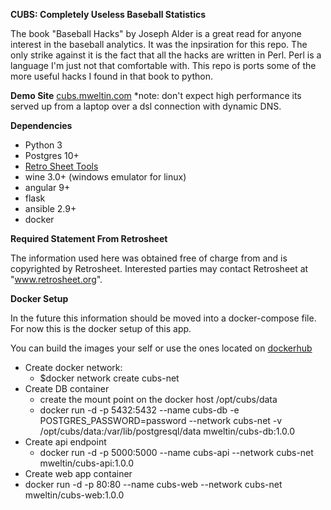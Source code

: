 **CUBS: Completely Useless Baseball Statistics**

The book "Baseball Hacks" by Joseph Alder is a great read for anyone interest in the
baseball analytics.  It was the inpsiration for this repo.  The only strike against it
is the fact that all the hacks are written in Perl.  Perl is a language I'm just 
not that comfortable with.  This repo is ports some of the more useful hacks I found in that book to python. 

**Demo Site**
[cubs.mweltin.com](http://cubs.mweltin.com)
*note: don't expect high performance its served up from a laptop over a dsl connection with dynamic DNS.

**Dependencies**
 - Python 3
 - Postgres 10+
 - [Retro Sheet Tools](https://www.retrosheet.org/tools.htm)
 - wine 3.0+ (windows emulator for linux)
 - angular 9+
 - flask
 - ansible 2.9+
 - docker
 

**Required Statement From Retrosheet**
 
The information used here was obtained free of
charge from and is copyrighted by Retrosheet.  Interested
parties may contact Retrosheet at "www.retrosheet.org".

**Docker Setup**

In the future this information should be moved into a docker-compose file.
For now this is the docker setup of this app.

You can build the images your self or use the ones located on [dockerhub](https://hub.docker.com/u/mweltin)
   
 - Create docker network: 
   - $docker network create cubs-net
 - Create DB container
   - create the mount point on the docker host /opt/cubs/data
   - docker run -d -p 5432:5432 --name cubs-db -e POSTGRES_PASSWORD=password --network cubs-net -v /opt/cubs/data:/var/lib/postgresql/data mweltin/cubs-db:1.0.0
 - Create api endpoint
   - docker run -d -p 5000:5000 --name cubs-api --network cubs-net mweltin/cubs-api:1.0.0
 - Create web app container
  - docker run -d -p 80:80 --name cubs-web --network cubs-net mweltin/cubs-web:1.0.0
 

